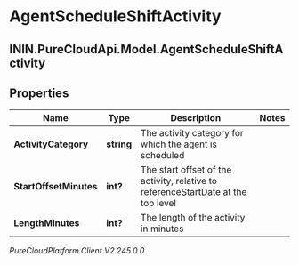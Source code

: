 # AgentScheduleShiftActivity

## ININ.PureCloudApi.Model.AgentScheduleShiftActivity

## Properties

|Name | Type | Description | Notes|
|------------ | ------------- | ------------- | -------------|
| **ActivityCategory** | **string** | The activity category for which the agent is scheduled | |
| **StartOffsetMinutes** | **int?** | The start offset of the activity, relative to referenceStartDate at the top level | |
| **LengthMinutes** | **int?** | The length of the activity in minutes | |



_PureCloudPlatform.Client.V2 245.0.0_
